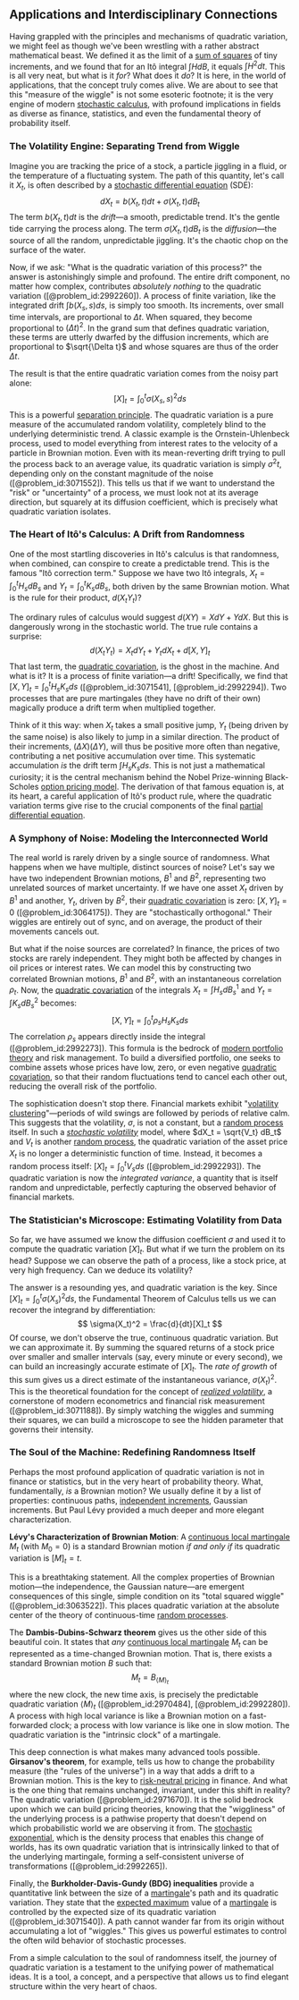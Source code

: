 ## Applications and Interdisciplinary Connections

Having grappled with the principles and mechanisms of quadratic variation, we might feel as though we've been wrestling with a rather abstract mathematical beast. We defined it as the limit of a [sum of squares](@article_id:160555) of tiny increments, and we found that for an Itô integral $\int H dB$, it equals $\int H^2 dt$. This is all very neat, but what is it *for*? What does it *do*? It is here, in the world of applications, that the concept truly comes alive. We are about to see that this "measure of the wiggle" is not some esoteric footnote; it is the very engine of modern [stochastic calculus](@article_id:143370), with profound implications in fields as diverse as finance, statistics, and even the fundamental theory of probability itself.

### The Volatility Engine: Separating Trend from Wiggle

Imagine you are tracking the price of a stock, a particle jiggling in a fluid, or the temperature of a fluctuating system. The path of this quantity, let's call it $X_t$, is often described by a [stochastic differential equation](@article_id:139885) (SDE):
$$
dX_t = b(X_t, t) dt + \sigma(X_t, t) dB_t
$$
The term $b(X_t, t) dt$ is the *drift*—a smooth, predictable trend. It's the gentle tide carrying the process along. The term $\sigma(X_t, t) dB_t$ is the *diffusion*—the source of all the random, unpredictable jiggling. It's the chaotic chop on the surface of the water.

Now, if we ask: "What is the quadratic variation of this process?" the answer is astonishingly simple and profound. The entire drift component, no matter how complex, contributes *absolutely nothing* to the quadratic variation ([@problem_id:2992260]). A process of finite variation, like the integrated drift $\int b(X_s,s) ds$, is simply too smooth. Its increments, over small time intervals, are proportional to $\Delta t$. When squared, they become proportional to $(\Delta t)^2$. In the grand sum that defines quadratic variation, these terms are utterly dwarfed by the diffusion increments, which are proportional to $\sqrt{\Delta t}$ and whose squares are thus of the order $\Delta t$.

The result is that the entire quadratic variation comes from the noisy part alone:
$$
[X]_t = \int_0^t \sigma(X_s, s)^2 ds
$$
This is a powerful [separation principle](@article_id:175640). The quadratic variation is a pure measure of the accumulated random volatility, completely blind to the underlying deterministic trend. A classic example is the Ornstein-Uhlenbeck process, used to model everything from interest rates to the velocity of a particle in Brownian motion. Even with its mean-reverting drift trying to pull the process back to an average value, its quadratic variation is simply $\sigma^2 t$, depending only on the constant magnitude of the noise ([@problem_id:3071552]). This tells us that if we want to understand the "risk" or "uncertainty" of a process, we must look not at its average direction, but squarely at its diffusion coefficient, which is precisely what quadratic variation isolates.

### The Heart of Itô's Calculus: A Drift from Randomness

One of the most startling discoveries in Itô's calculus is that randomness, when combined, can conspire to create a predictable trend. This is the famous "Itô correction term." Suppose we have two Itô integrals, $X_t = \int_0^t H_s dB_s$ and $Y_t = \int_0^t K_s dB_s$, both driven by the same Brownian motion. What is the rule for their product, $d(X_t Y_t)$?

The ordinary rules of calculus would suggest $d(XY) = X dY + Y dX$. But this is dangerously wrong in the stochastic world. The true rule contains a surprise:
$$
d(X_t Y_t) = X_t dY_t + Y_t dX_t + d[X, Y]_t
$$
That last term, the [quadratic covariation](@article_id:179661), is the ghost in the machine. And what is it? It is a process of finite variation—a drift! Specifically, we find that $[X,Y]_t = \int_0^t H_s K_s ds$ ([@problem_id:3071541], [@problem_id:2992294]). Two processes that are pure martingales (they have no drift of their own) magically produce a drift term when multiplied together.

Think of it this way: when $X_t$ takes a small positive jump, $Y_t$ (being driven by the same noise) is also likely to jump in a similar direction. The product of their increments, $(\Delta X)(\Delta Y)$, will thus be positive more often than negative, contributing a net positive accumulation over time. This systematic accumulation *is* the drift term $\int H_s K_s ds$. This is not just a mathematical curiosity; it is the central mechanism behind the Nobel Prize-winning Black-Scholes [option pricing model](@article_id:138487). The derivation of that famous equation is, at its heart, a careful application of Itô's product rule, where the quadratic variation terms give rise to the crucial components of the final [partial differential equation](@article_id:140838).

### A Symphony of Noise: Modeling the Interconnected World

The real world is rarely driven by a single source of randomness. What happens when we have multiple, distinct sources of noise? Let's say we have two independent Brownian motions, $B^1$ and $B^2$, representing two unrelated sources of market uncertainty. If we have one asset $X_t$ driven by $B^1$ and another, $Y_t$, driven by $B^2$, their [quadratic covariation](@article_id:179661) is zero: $[X, Y]_t = 0$ ([@problem_id:3064175]). They are "stochastically orthogonal." Their wiggles are entirely out of sync, and on average, the product of their movements cancels out.

But what if the noise sources are correlated? In finance, the prices of two stocks are rarely independent. They might both be affected by changes in oil prices or interest rates. We can model this by constructing two correlated Brownian motions, $B^1$ and $B^2$, with an instantaneous correlation $\rho_t$. Now, the [quadratic covariation](@article_id:179661) of the integrals $X_t = \int H_s dB^1_s$ and $Y_t = \int K_s dB^2_s$ becomes:
$$
[X, Y]_t = \int_0^t \rho_s H_s K_s ds
$$
The correlation $\rho_s$ appears directly inside the integral ([@problem_id:2992273]). This formula is the bedrock of [modern portfolio theory](@article_id:142679) and risk management. To build a diversified portfolio, one seeks to combine assets whose prices have low, zero, or even negative [quadratic covariation](@article_id:179661), so that their random fluctuations tend to cancel each other out, reducing the overall risk of the portfolio.

The sophistication doesn't stop there. Financial markets exhibit "[volatility clustering](@article_id:145181)"—periods of wild swings are followed by periods of relative calm. This suggests that the volatility, $\sigma$, is not a constant, but a [random process](@article_id:269111) itself. In such a *[stochastic volatility](@article_id:140302)* model, where $dX_t = \sqrt{V_t} dB_t$ and $V_t$ is another [random process](@article_id:269111), the quadratic variation of the asset price $X_t$ is no longer a deterministic function of time. Instead, it becomes a random process itself: $[X]_t = \int_0^t V_s ds$ ([@problem_id:2992293]). The quadratic variation is now the *integrated variance*, a quantity that is itself random and unpredictable, perfectly capturing the observed behavior of financial markets.

### The Statistician's Microscope: Estimating Volatility from Data

So far, we have assumed we know the diffusion coefficient $\sigma$ and used it to compute the quadratic variation $[X]_t$. But what if we turn the problem on its head? Suppose we can observe the path of a process, like a stock price, at very high frequency. Can we deduce its volatility?

The answer is a resounding yes, and quadratic variation is the key. Since $[X]_t = \int_0^t \sigma(X_s)^2 ds$, the Fundamental Theorem of Calculus tells us we can recover the integrand by differentiation:
$$
\sigma(X_t)^2 = \frac{d}{dt}[X]_t
$$
Of course, we don't observe the true, continuous quadratic variation. But we can approximate it. By summing the squared returns of a stock price over smaller and smaller intervals (say, every minute or every second), we can build an increasingly accurate estimate of $[X]_t$. The *rate of growth* of this sum gives us a direct estimate of the instantaneous variance, $\sigma(X_t)^2$. This is the theoretical foundation for the concept of *[realized volatility](@article_id:636409)*, a cornerstone of modern econometrics and financial risk measurement ([@problem_id:3071188]). By simply watching the wiggles and summing their squares, we can build a microscope to see the hidden parameter that governs their intensity.

### The Soul of the Machine: Redefining Randomness Itself

Perhaps the most profound application of quadratic variation is not in finance or statistics, but in the very heart of probability theory. What, fundamentally, *is* a Brownian motion? We usually define it by a list of properties: continuous paths, [independent increments](@article_id:261669), Gaussian increments. But Paul Lévy provided a much deeper and more elegant characterization.

**Lévy's Characterization of Brownian Motion**: A [continuous local martingale](@article_id:188427) $M_t$ (with $M_0=0$) is a standard Brownian motion *if and only if* its quadratic variation is $[M]_t = t$.

This is a breathtaking statement. All the complex properties of Brownian motion—the independence, the Gaussian nature—are emergent consequences of this single, simple condition on its "total squared wiggle" ([@problem_id:3063522]). This places quadratic variation at the absolute center of the theory of continuous-time [random processes](@article_id:267993).

The **Dambis-Dubins-Schwarz theorem** gives us the other side of this beautiful coin. It states that *any* [continuous local martingale](@article_id:188427) $M_t$ can be represented as a time-changed Brownian motion. That is, there exists a standard Brownian motion $B$ such that:
$$
M_t = B_{\langle M \rangle_t}
$$
where the new clock, the new time axis, is precisely the predictable quadratic variation $\langle M \rangle_t$ ([@problem_id:2970484], [@problem_id:2992280]). A process with high local variance is like a Brownian motion on a fast-forwarded clock; a process with low variance is like one in slow motion. The quadratic variation is the "intrinsic clock" of a martingale.

This deep connection is what makes many advanced tools possible. **Girsanov's theorem**, for example, tells us how to change the probability measure (the "rules of the universe") in a way that adds a drift to a Brownian motion. This is the key to [risk-neutral pricing](@article_id:143678) in finance. And what is the one thing that remains unchanged, invariant, under this shift in reality? The quadratic variation ([@problem_id:2971670]). It is the solid bedrock upon which we can build pricing theories, knowing that the "wiggliness" of the underlying process is a pathwise property that doesn't depend on which probabilistic world we are observing it from. The [stochastic exponential](@article_id:197204), which is the density process that enables this change of worlds, has its own quadratic variation that is intrinsically linked to that of the underlying martingale, forming a self-consistent universe of transformations ([@problem_id:2992265]).

Finally, the **Burkholder-Davis-Gundy (BDG) inequalities** provide a quantitative link between the size of a [martingale](@article_id:145542)'s path and its quadratic variation. They state that the [expected maximum](@article_id:264733) value of a [martingale](@article_id:145542) is controlled by the expected size of its quadratic variation ([@problem_id:3071540]). A path cannot wander far from its origin without accumulating a lot of "wiggles." This gives us powerful estimates to control the often wild behavior of stochastic processes.

From a simple calculation to the soul of randomness itself, the journey of quadratic variation is a testament to the unifying power of mathematical ideas. It is a tool, a concept, and a perspective that allows us to find elegant structure within the very heart of chaos.